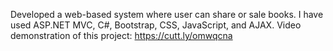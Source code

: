 Developed a web-based system where user can share or sale books. I have used ASP.NET MVC, C#, Bootstrap, CSS, JavaScript, and AJAX.
Video demonstration of this project: https://cutt.ly/omwqcna
